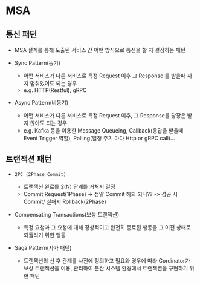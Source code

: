 # MSA  


## 통신 패턴

- MSA 설계를 통해 도출된 서비스 간 어떤 방식으로 통신을 할 지 결정하는 패턴

- Sync Pattern(동기)
  - 어떤 서비스가 다른 서비스로 특정 Request 이후 그 Response 를 받을때 까지 멈춰있어도 되는 경우
  - e.g. HTTP(Restful), gRPC
- Async Pattern(비동기)
  - 어떤 서비스가 다른 서비스로 특정 Request 이후, 그 Response를 당장은 받지 않아도 되는 경우
  - e.g. Kafka 등을 이용한 Message Queueing, Callback(응답을 받을때 Event Trigger 역할), Polling(일정 주기 마다 Http or gRPC call)...


## 트랜잭션 패턴

- `2PC (2Phase Commit)`
  - 트랜잭션 완료를 2(N) 단계를 거쳐서 결정
  - Commit Request(1Phase) -> 정말 Commit 해되 되니?? -> 성공 시 Commit/ 실패시 Rollback(2Phase)
 
- Compensating Transactions(보상 트랜잭션)
  - 특정 요청과 그 요청에 대해 정상적이고 완전히 종료된 행동을 그 이전 상태로 되돌리기 위한 행동
 
- Saga Pattern(사가 패턴)
  - 트랜잭션의 선 후 관계를 사전에 정의하고 필요와 경우에 따라 Cordinator가 보상 트랜잭션을 이용, 관리하여 분산 시스템 환경에서 트랜잭션을 구현하기 위한 패턴
